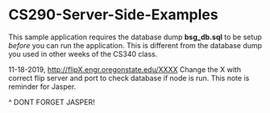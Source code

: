 # CS290-Server-Side-Examples

This sample application requires the database dump **bsg_db.sql** to be setup *before* you can run the application. This is different from the database dump you used in other weeks of the CS340 class.

11-18-2019, http://flipX.engr.oregonstate.edu/XXXX Change the X with correct flip server and port to check database if node is run. This note is reminder for Jasper. 

^ DONT FORGET JASPER!